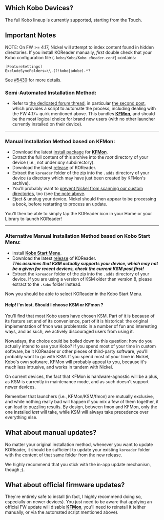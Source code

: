 ## Which Kobo Devices? 

The full Kobo lineup is currently supported, starting from the Touch.

## Important Notes
 
NOTE: On FW >= 4.17, Nickel will attempt to index content found in hidden directories. If you install KOReader manually, *first* double check that your Kobo configuration file (`.kobo/Kobo/Kobo eReader.conf`) contains:

```
[FeatureSettings]
ExcludeSyncFolders=\\.(?!kobo|adobe).*?
```
See [#5430](https://github.com/koreader/koreader/issues/5430) for more details.

### Semi-Automated Installation Method:

- Refer to [the dedicated forum thread](https://www.mobileread.com/forums/showthread.php?t=314220), in particular [the second post](https://www.mobileread.com/forums/showpost.php?p=3797096&postcount=2), which provides a script to automate the process, including dealing with the FW 4.17+ quirk mentioned above.
This bundles [**KFMon**](https://github.com/NiLuJe/kfmon), and should be the most logical choice for brand new users (with no other launcher currently installed on their device).

----

### Manual Installation Method based on KFMon:

- Download the latest [install package](http://www.mobileread.com/forums/showthread.php?t=274231) for [**KFMon**](https://github.com/NiLuJe/kfmon).
- Extract the full content of this archive into the *root* directory of your device (i.e., not under *any* subdirectory).
- Download the latest [release](https://github.com/koreader/koreader/releases) of KOReader.
- Extract the `koreader` folder of the zip into the `.adds` directory of your device (a directory which may have just been created by KFMon's archive).
- You'll probably want to [prevent Nickel from scanning our custom directories](https://github.com/NiLuJe/kfmon/blob/812b7dc46eef92772c8a5f756a92a54e1c7f6c37/tools/install.sh#L85-L99), too (see [the note above](https://github.com/koreader/koreader/wiki/Installation-on-Kobo-devices#important-notes).
- Eject & unplug your device. Nickel should then appear to be processing a book, before restarting to process an update.

You'll then be able to simply tap the KOReader icon in your Home or your Library to launch KOReader!

----

### Alternative Manual Installation Method based on Kobo Start Menu:
- Install [**Kobo Start Menu**](https://www.mobileread.com/forums/showthread.php?t=293804).
- Download the latest [release](https://github.com/koreader/koreader/releases) of KOReader.  
***This assumes that KSM actually supports your device, which may not be a given for recent devices, check the current KSM post first!***
- Extract the `koreader` folder of the zip into the `.adds` directory of your device. If you are using a version of KSM older than version 8, please extract to the `.kobo` folder instead.

Now you should be able to select KOReader in the Kobo Start Menu.

#### Help! I'm lost. Should I choose KSM or KFmon ?

You'll find that most Kobo users have chosen KSM. Part of it is because of its feature set and of its convenience, part of it is historical: the original implementation of fmon was problematic in a number of fun and interesting ways, and as such, we actively discouraged users from using it.

Nowadays, the choice could be boiled down to this question: how do you actually intend to use your Kobo?
If you spend most of your time in custom software, be it KOReader or other pieces of third-party software, you'll probably want to go with KSM.
If you spend most of your time in Nickel, Kobo's own software, KFMon will probably appeal to you, because it's much less intrusive, and works in tandem with Nickel.

On current devices, the fact that KFMon is hardware-agnostic will be a plus, as KSM is currently in maintenance mode, and as such doesn't support newer devices.

Remember that launchers (i.e., KFMon/KSM/fmon) are mutually exclusive, and while nothing really bad will happen if you mix a few of them together, it can lead to puzzling results. By design, between fmon and KFMon, only the one installed *last* will take, while KSM will always take precedence over everything else.

## What about manual updates?

No matter your original installation method, whenever you want to update KOReader, it should be sufficient to update your existing `koreader` folder with the content of that same folder from the new release.

We highly recommend that you stick with the in-app update mechanism, though ;).

## What about official firmware updates?

They're entirely safe to install (in fact, I highly recommend doing so, especially on newer devices).
You just need to be aware that applying an official FW update will disable [**KFMon**](https://github.com/NiLuJe/kfmon), you'll need to reinstall it (either manually, or via the automated script mentioned above).
